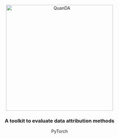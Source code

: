 <p align="center">
 <img width="350" alt="QuanDA" src="https://github.com/dilyabareeva/data_attribution_evaluation/assets/44092813/475a5913-ad4a-4ee6-be4c-3191576ad766">
</p>
<!--<h1 align="center"><b>QuanDA</b></h1>-->
<h3 align="center"><b>A toolkit to evaluate data attribution methods</b></h3>
<p align="center">
  PyTorch
